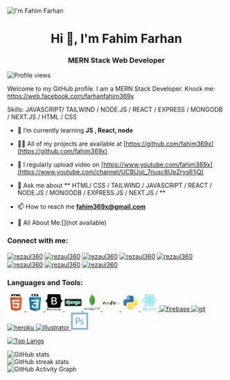 ![I'm Fahim Farhan]()


<h1 align="center">Hi 👋, I'm Fahim Farhan</h1>
<h3 align="center">MERN Stack Web Developer</h3>

![Profile views](https://gpvc.arturio.dev/fahim369x) 

Welcome to my GitHub profile. I am a MERN Stack Developer. 
Knock me: https://web.facebook.com/farhanfahim369x

Skills: JAVASCRIPT/ TAILWIND / NODE.JS / REACT / EXPRESS / MONGODB / NEXT.JS / HTML / CSS
 
- 🌱 I’m currently learning **JS , React, node**

- 👨‍💻 All of my projects are available at [https://github.com/fahim369x](https://github.com/fahim369x)

- 📝 I regularly upload video on [https://www.youtube.com/fahim369x](https://www.youtube.com/channel/UCBUisl_7nusc8UpZrys61jQ)

- 💬 Ask me about ** HTML/ CSS / TAILWIND / JAVASCRIPT / REACT / NODE.JS / MONGODB / EXPRESS.JS / NEXT.JS /  **

- 📫 How to reach me **fahim369x@gmail.com**

- 📄 All About Me:[](not available)

<h3 align="left">Connect with me:</h3>
<p align="left">
<a href="https://fb.com/rezaull360" target="blank"><img align="center" src="https://raw.githubusercontent.com/rahuldkjain/github-profile-readme-generator/master/src/images/icons/Social/facebook.svg" alt="rezaul360" height="30" width="40" /></a>
<a href="https://twitter.com/rezaul360" target="blank"><img align="center" src="https://raw.githubusercontent.com/rahuldkjain/github-profile-readme-generator/master/src/images/icons/Social/twitter.svg" alt="rezaul360" height="30" width="40" /></a>
<a href="https://www.linkedin.com/company/rezaull360" target="blank"><img align="center" src="https://raw.githubusercontent.com/rahuldkjain/github-profile-readme-generator/master/src/images/icons/Social/linked-in-alt.svg" alt="rezaul360" height="30" width="40" /></a>
<a href="https://codepen.io/rezaul360" target="blank"><img align="center" src="https://raw.githubusercontent.com/rahuldkjain/github-profile-readme-generator/master/src/images/icons/Social/codepen.svg" alt="rezaul360" height="30" width="40" /></a>
<a href="https://www.youtube.com/c/rezaul360deg" target="blank"><img align="center" src="https://raw.githubusercontent.com/rahuldkjain/github-profile-readme-generator/master/src/images/icons/Social/youtube.svg" alt="rezaul360" height="30" width="40" /></a>
<a href="https://instagram.com/rezaull360" target="blank"><img align="center" src="https://raw.githubusercontent.com/rahuldkjain/github-profile-readme-generator/master/src/images/icons/Social/instagram.svg" alt="rezaul360" height="30" width="40" /></a>
<a href="https://dribbble.com/rezaul360" target="blank"><img align="center" src="https://raw.githubusercontent.com/rahuldkjain/github-profile-readme-generator/master/src/images/icons/Social/dribbble.svg" alt="rezaul360" height="30" width="40" /></a>
<a href="https://www.behance.net/rezaul360" target="blank"><img align="center" src="https://raw.githubusercontent.com/rahuldkjain/github-profile-readme-generator/master/src/images/icons/Social/behance.svg" alt="rezaul360" height="30" width="40" /></a>
</p>

<h3 align="left">Languages and Tools:</h3>
<p align="left"> 
<a href="https://www.w3.org/html/" target="_blank"> <img src="https://raw.githubusercontent.com/devicons/devicon/master/icons/html5/html5-original-wordmark.svg" alt="html5" width="40" height="40"/> </a> 
<a href="https://www.w3schools.com/css/" target="_blank"> <img src="https://raw.githubusercontent.com/devicons/devicon/master/icons/css3/css3-original-wordmark.svg" alt="css3" width="40" height="40"/> </a>
<a href="https://getbootstrap.com" target="_blank"> <img src="https://raw.githubusercontent.com/devicons/devicon/master/icons/bootstrap/bootstrap-plain-wordmark.svg" alt="bootstrap" width="40" height="40"/> </a> 
<a href="https://www.djangoproject.com/" target="_blank"> <img src="https://raw.githubusercontent.com/devicons/devicon/master/icons/django/django-original.svg" alt="django" width="40" height="40"/> </a> 
<a href="https://www.mongodb.com/" target="_blank"> <img src="https://raw.githubusercontent.com/devicons/devicon/master/icons/mongodb/mongodb-original-wordmark.svg" alt="mongodb" width="40" height="40"/> </a> 
<a href="https://nodejs.org" target="_blank"> <img src="https://raw.githubusercontent.com/devicons/devicon/master/icons/nodejs/nodejs-original-wordmark.svg" alt="nodejs" width="40" height="40"/> </a>
<a href="https://www.python.org" target="_blank"> <img src="https://raw.githubusercontent.com/devicons/devicon/master/icons/python/python-original.svg" alt="python" width="40" height="40"/> </a> 
<a href="https://reactjs.org/" target="_blank"> <img src="https://raw.githubusercontent.com/devicons/devicon/master/icons/react/react-original-wordmark.svg" alt="react" width="40" height="40"/> </a> 
<a href="https://firebase.google.com/" target="_blank"> <img src="https://www.vectorlogo.zone/logos/firebase/firebase-icon.svg" alt="firebase" width="40" height="40"/> </a> 
<a href="https://git-scm.com/" target="_blank"> <img src="https://www.vectorlogo.zone/logos/git-scm/git-scm-icon.svg" alt="git" width="40" height="40"/> </a> 
<a href="https://heroku.com" target="_blank"> <img src="https://www.vectorlogo.zone/logos/heroku/heroku-icon.svg" alt="heroku" width="40" height="40"/> </a> 
<a href="https://www.adobe.com/in/products/illustrator.html" target="_blank"> <img src="https://www.vectorlogo.zone/logos/adobe_illustrator/adobe_illustrator-icon.svg" alt="illustrator" width="40" height="40"/> </a> 
<a href="https://www.photoshop.com/en" target="_blank"> <img src="https://raw.githubusercontent.com/devicons/devicon/master/icons/photoshop/photoshop-line.svg" alt="photoshop" width="40" height="40"/> </a> 
</p>

[![Top Langs](https://github-readme-stats.vercel.app/api/top-langs/?username=rezaul360)](https://github.com/anuraghazra/github-readme-stats)

![GitHub stats](https://github-readme-stats.vercel.app/api?username=rezaul360&show_icons=true)  
![GitHub streak stats](https://github-readme-streak-stats.herokuapp.com/?user=rezaul360)  
![GitHub Activity Graph](https://activity-graph.herokuapp.com/graph?username=rezaul360)  
